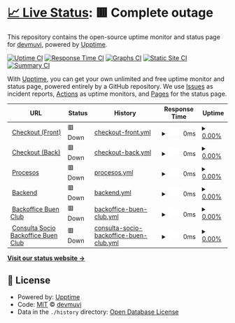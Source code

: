 # [📈 Live Status](https://devmuvi.github.io/uptime-monitor): <!--live status--> **🟥 Complete outage**

This repository contains the open-source uptime monitor and status page for [devmuvi](https://devmuvi.github.io/uptime-monitor), powered by [Upptime](https://github.com/upptime/upptime).

[![Uptime CI](https://github.com/devmuvi/uptime-monitor/workflows/Uptime%20CI/badge.svg)](https://github.com/devmuvi/uptime-monitor/actions?query=workflow%3A%22Uptime+CI%22)
[![Response Time CI](https://github.com/devmuvi/uptime-monitor/workflows/Response%20Time%20CI/badge.svg)](https://github.com/devmuvi/uptime-monitor/actions?query=workflow%3A%22Response+Time+CI%22)
[![Graphs CI](https://github.com/devmuvi/uptime-monitor/workflows/Graphs%20CI/badge.svg)](https://github.com/devmuvi/uptime-monitor/actions?query=workflow%3A%22Graphs+CI%22)
[![Static Site CI](https://github.com/devmuvi/uptime-monitor/workflows/Static%20Site%20CI/badge.svg)](https://github.com/devmuvi/uptime-monitor/actions?query=workflow%3A%22Static+Site+CI%22)
[![Summary CI](https://github.com/devmuvi/uptime-monitor/workflows/Summary%20CI/badge.svg)](https://github.com/devmuvi/uptime-monitor/actions?query=workflow%3A%22Summary+CI%22)

With [Upptime](https://upptime.js.org), you can get your own unlimited and free uptime monitor and status page, powered entirely by a GitHub repository. We use [Issues](https://github.com/devmuvi/uptime-monitor/issues) as incident reports, [Actions](https://github.com/devmuvi/uptime-monitor/actions) as uptime monitors, and [Pages](https://devmuvi.github.io/uptime-monitor) for the status page.

<!--start: status pages-->
<!-- This summary is generated by Upptime (https://github.com/upptime/upptime) -->
<!-- Do not edit this manually, your changes will be overwritten -->
<!-- prettier-ignore -->
| URL | Status | History | Response Time | Uptime |
| --- | ------ | ------- | ------------- | ------ |
| <img alt="" src="https://icons.duckduckgo.com/ip3/www.pagar.muvinai.com.ico" height="13"> [Checkout (Front)](https://www.pagar.muvinai.com/paso2/total-mensual) | 🟥 Down | [checkout-front.yml](https://github.com/devmuvi/uptime-monitor/commits/HEAD/history/checkout-front.yml) | <details><summary><img alt="Response time graph" src="./graphs/checkout-front/response-time-week.png" height="20"> 0ms</summary><br><a href="https://muvinai.github.io/uptime-monitor/history/checkout-front"><img alt="Response time 301" src="https://img.shields.io/endpoint?url=https%3A%2F%2Fraw.githubusercontent.com%2Fdevmuvi%2Fuptime-monitor%2FHEAD%2Fapi%2Fcheckout-front%2Fresponse-time.json"></a><br><a href="https://muvinai.github.io/uptime-monitor/history/checkout-front"><img alt="24-hour response time 0" src="https://img.shields.io/endpoint?url=https%3A%2F%2Fraw.githubusercontent.com%2Fdevmuvi%2Fuptime-monitor%2FHEAD%2Fapi%2Fcheckout-front%2Fresponse-time-day.json"></a><br><a href="https://muvinai.github.io/uptime-monitor/history/checkout-front"><img alt="7-day response time 0" src="https://img.shields.io/endpoint?url=https%3A%2F%2Fraw.githubusercontent.com%2Fdevmuvi%2Fuptime-monitor%2FHEAD%2Fapi%2Fcheckout-front%2Fresponse-time-week.json"></a><br><a href="https://muvinai.github.io/uptime-monitor/history/checkout-front"><img alt="30-day response time 0" src="https://img.shields.io/endpoint?url=https%3A%2F%2Fraw.githubusercontent.com%2Fdevmuvi%2Fuptime-monitor%2FHEAD%2Fapi%2Fcheckout-front%2Fresponse-time-month.json"></a><br><a href="https://muvinai.github.io/uptime-monitor/history/checkout-front"><img alt="1-year response time 289" src="https://img.shields.io/endpoint?url=https%3A%2F%2Fraw.githubusercontent.com%2Fdevmuvi%2Fuptime-monitor%2FHEAD%2Fapi%2Fcheckout-front%2Fresponse-time-year.json"></a></details> | <details><summary><a href="https://muvinai.github.io/uptime-monitor/history/checkout-front">0.00%</a></summary><a href="https://muvinai.github.io/uptime-monitor/history/checkout-front"><img alt="All-time uptime 66.22%" src="https://img.shields.io/endpoint?url=https%3A%2F%2Fraw.githubusercontent.com%2Fdevmuvi%2Fuptime-monitor%2FHEAD%2Fapi%2Fcheckout-front%2Fuptime.json"></a><br><a href="https://muvinai.github.io/uptime-monitor/history/checkout-front"><img alt="24-hour uptime 0.00%" src="https://img.shields.io/endpoint?url=https%3A%2F%2Fraw.githubusercontent.com%2Fdevmuvi%2Fuptime-monitor%2FHEAD%2Fapi%2Fcheckout-front%2Fuptime-day.json"></a><br><a href="https://muvinai.github.io/uptime-monitor/history/checkout-front"><img alt="7-day uptime 0.00%" src="https://img.shields.io/endpoint?url=https%3A%2F%2Fraw.githubusercontent.com%2Fdevmuvi%2Fuptime-monitor%2FHEAD%2Fapi%2Fcheckout-front%2Fuptime-week.json"></a><br><a href="https://muvinai.github.io/uptime-monitor/history/checkout-front"><img alt="30-day uptime 0.00%" src="https://img.shields.io/endpoint?url=https%3A%2F%2Fraw.githubusercontent.com%2Fdevmuvi%2Fuptime-monitor%2FHEAD%2Fapi%2Fcheckout-front%2Fuptime-month.json"></a><br><a href="https://muvinai.github.io/uptime-monitor/history/checkout-front"><img alt="1-year uptime 14.17%" src="https://img.shields.io/endpoint?url=https%3A%2F%2Fraw.githubusercontent.com%2Fdevmuvi%2Fuptime-monitor%2FHEAD%2Fapi%2Fcheckout-front%2Fuptime-year.json"></a></details>
| <img alt="" src="https://icons.duckduckgo.com/ip3/api.pagar.club.ico" height="13"> [Checkout (Back)](https://api.pagar.club/plan/total-mensual) | 🟥 Down | [checkout-back.yml](https://github.com/devmuvi/uptime-monitor/commits/HEAD/history/checkout-back.yml) | <details><summary><img alt="Response time graph" src="./graphs/checkout-back/response-time-week.png" height="20"> 0ms</summary><br><a href="https://muvinai.github.io/uptime-monitor/history/checkout-back"><img alt="Response time 592" src="https://img.shields.io/endpoint?url=https%3A%2F%2Fraw.githubusercontent.com%2Fdevmuvi%2Fuptime-monitor%2FHEAD%2Fapi%2Fcheckout-back%2Fresponse-time.json"></a><br><a href="https://muvinai.github.io/uptime-monitor/history/checkout-back"><img alt="24-hour response time 0" src="https://img.shields.io/endpoint?url=https%3A%2F%2Fraw.githubusercontent.com%2Fdevmuvi%2Fuptime-monitor%2FHEAD%2Fapi%2Fcheckout-back%2Fresponse-time-day.json"></a><br><a href="https://muvinai.github.io/uptime-monitor/history/checkout-back"><img alt="7-day response time 0" src="https://img.shields.io/endpoint?url=https%3A%2F%2Fraw.githubusercontent.com%2Fdevmuvi%2Fuptime-monitor%2FHEAD%2Fapi%2Fcheckout-back%2Fresponse-time-week.json"></a><br><a href="https://muvinai.github.io/uptime-monitor/history/checkout-back"><img alt="30-day response time 0" src="https://img.shields.io/endpoint?url=https%3A%2F%2Fraw.githubusercontent.com%2Fdevmuvi%2Fuptime-monitor%2FHEAD%2Fapi%2Fcheckout-back%2Fresponse-time-month.json"></a><br><a href="https://muvinai.github.io/uptime-monitor/history/checkout-back"><img alt="1-year response time 479" src="https://img.shields.io/endpoint?url=https%3A%2F%2Fraw.githubusercontent.com%2Fdevmuvi%2Fuptime-monitor%2FHEAD%2Fapi%2Fcheckout-back%2Fresponse-time-year.json"></a></details> | <details><summary><a href="https://muvinai.github.io/uptime-monitor/history/checkout-back">0.00%</a></summary><a href="https://muvinai.github.io/uptime-monitor/history/checkout-back"><img alt="All-time uptime 66.22%" src="https://img.shields.io/endpoint?url=https%3A%2F%2Fraw.githubusercontent.com%2Fdevmuvi%2Fuptime-monitor%2FHEAD%2Fapi%2Fcheckout-back%2Fuptime.json"></a><br><a href="https://muvinai.github.io/uptime-monitor/history/checkout-back"><img alt="24-hour uptime 0.00%" src="https://img.shields.io/endpoint?url=https%3A%2F%2Fraw.githubusercontent.com%2Fdevmuvi%2Fuptime-monitor%2FHEAD%2Fapi%2Fcheckout-back%2Fuptime-day.json"></a><br><a href="https://muvinai.github.io/uptime-monitor/history/checkout-back"><img alt="7-day uptime 0.00%" src="https://img.shields.io/endpoint?url=https%3A%2F%2Fraw.githubusercontent.com%2Fdevmuvi%2Fuptime-monitor%2FHEAD%2Fapi%2Fcheckout-back%2Fuptime-week.json"></a><br><a href="https://muvinai.github.io/uptime-monitor/history/checkout-back"><img alt="30-day uptime 0.00%" src="https://img.shields.io/endpoint?url=https%3A%2F%2Fraw.githubusercontent.com%2Fdevmuvi%2Fuptime-monitor%2FHEAD%2Fapi%2Fcheckout-back%2Fuptime-month.json"></a><br><a href="https://muvinai.github.io/uptime-monitor/history/checkout-back"><img alt="1-year uptime 14.20%" src="https://img.shields.io/endpoint?url=https%3A%2F%2Fraw.githubusercontent.com%2Fdevmuvi%2Fuptime-monitor%2FHEAD%2Fapi%2Fcheckout-back%2Fuptime-year.json"></a></details>
| <img alt="" src="https://icons.duckduckgo.com/ip3/procesos.apisportclub.xyz.ico" height="13"> [Procesos](https://procesos.apisportclub.xyz) | 🟥 Down | [procesos.yml](https://github.com/devmuvi/uptime-monitor/commits/HEAD/history/procesos.yml) | <details><summary><img alt="Response time graph" src="./graphs/procesos/response-time-week.png" height="20"> 0ms</summary><br><a href="https://muvinai.github.io/uptime-monitor/history/procesos"><img alt="Response time 245" src="https://img.shields.io/endpoint?url=https%3A%2F%2Fraw.githubusercontent.com%2Fdevmuvi%2Fuptime-monitor%2FHEAD%2Fapi%2Fprocesos%2Fresponse-time.json"></a><br><a href="https://muvinai.github.io/uptime-monitor/history/procesos"><img alt="24-hour response time 0" src="https://img.shields.io/endpoint?url=https%3A%2F%2Fraw.githubusercontent.com%2Fdevmuvi%2Fuptime-monitor%2FHEAD%2Fapi%2Fprocesos%2Fresponse-time-day.json"></a><br><a href="https://muvinai.github.io/uptime-monitor/history/procesos"><img alt="7-day response time 0" src="https://img.shields.io/endpoint?url=https%3A%2F%2Fraw.githubusercontent.com%2Fdevmuvi%2Fuptime-monitor%2FHEAD%2Fapi%2Fprocesos%2Fresponse-time-week.json"></a><br><a href="https://muvinai.github.io/uptime-monitor/history/procesos"><img alt="30-day response time 0" src="https://img.shields.io/endpoint?url=https%3A%2F%2Fraw.githubusercontent.com%2Fdevmuvi%2Fuptime-monitor%2FHEAD%2Fapi%2Fprocesos%2Fresponse-time-month.json"></a><br><a href="https://muvinai.github.io/uptime-monitor/history/procesos"><img alt="1-year response time 179" src="https://img.shields.io/endpoint?url=https%3A%2F%2Fraw.githubusercontent.com%2Fdevmuvi%2Fuptime-monitor%2FHEAD%2Fapi%2Fprocesos%2Fresponse-time-year.json"></a></details> | <details><summary><a href="https://muvinai.github.io/uptime-monitor/history/procesos">0.00%</a></summary><a href="https://muvinai.github.io/uptime-monitor/history/procesos"><img alt="All-time uptime 72.90%" src="https://img.shields.io/endpoint?url=https%3A%2F%2Fraw.githubusercontent.com%2Fdevmuvi%2Fuptime-monitor%2FHEAD%2Fapi%2Fprocesos%2Fuptime.json"></a><br><a href="https://muvinai.github.io/uptime-monitor/history/procesos"><img alt="24-hour uptime 0.00%" src="https://img.shields.io/endpoint?url=https%3A%2F%2Fraw.githubusercontent.com%2Fdevmuvi%2Fuptime-monitor%2FHEAD%2Fapi%2Fprocesos%2Fuptime-day.json"></a><br><a href="https://muvinai.github.io/uptime-monitor/history/procesos"><img alt="7-day uptime 0.00%" src="https://img.shields.io/endpoint?url=https%3A%2F%2Fraw.githubusercontent.com%2Fdevmuvi%2Fuptime-monitor%2FHEAD%2Fapi%2Fprocesos%2Fuptime-week.json"></a><br><a href="https://muvinai.github.io/uptime-monitor/history/procesos"><img alt="30-day uptime 0.00%" src="https://img.shields.io/endpoint?url=https%3A%2F%2Fraw.githubusercontent.com%2Fdevmuvi%2Fuptime-monitor%2FHEAD%2Fapi%2Fprocesos%2Fuptime-month.json"></a><br><a href="https://muvinai.github.io/uptime-monitor/history/procesos"><img alt="1-year uptime 14.11%" src="https://img.shields.io/endpoint?url=https%3A%2F%2Fraw.githubusercontent.com%2Fdevmuvi%2Fuptime-monitor%2FHEAD%2Fapi%2Fprocesos%2Fuptime-year.json"></a></details>
| <img alt="" src="https://icons.duckduckgo.com/ip3/apisportclub.xyz.ico" height="13"> [Backend](https://apisportclub.xyz/) | 🟥 Down | [backend.yml](https://github.com/devmuvi/uptime-monitor/commits/HEAD/history/backend.yml) | <details><summary><img alt="Response time graph" src="./graphs/backend/response-time-week.png" height="20"> 0ms</summary><br><a href="https://muvinai.github.io/uptime-monitor/history/backend"><img alt="Response time 176" src="https://img.shields.io/endpoint?url=https%3A%2F%2Fraw.githubusercontent.com%2Fdevmuvi%2Fuptime-monitor%2FHEAD%2Fapi%2Fbackend%2Fresponse-time.json"></a><br><a href="https://muvinai.github.io/uptime-monitor/history/backend"><img alt="24-hour response time 0" src="https://img.shields.io/endpoint?url=https%3A%2F%2Fraw.githubusercontent.com%2Fdevmuvi%2Fuptime-monitor%2FHEAD%2Fapi%2Fbackend%2Fresponse-time-day.json"></a><br><a href="https://muvinai.github.io/uptime-monitor/history/backend"><img alt="7-day response time 0" src="https://img.shields.io/endpoint?url=https%3A%2F%2Fraw.githubusercontent.com%2Fdevmuvi%2Fuptime-monitor%2FHEAD%2Fapi%2Fbackend%2Fresponse-time-week.json"></a><br><a href="https://muvinai.github.io/uptime-monitor/history/backend"><img alt="30-day response time 0" src="https://img.shields.io/endpoint?url=https%3A%2F%2Fraw.githubusercontent.com%2Fdevmuvi%2Fuptime-monitor%2FHEAD%2Fapi%2Fbackend%2Fresponse-time-month.json"></a><br><a href="https://muvinai.github.io/uptime-monitor/history/backend"><img alt="1-year response time 171" src="https://img.shields.io/endpoint?url=https%3A%2F%2Fraw.githubusercontent.com%2Fdevmuvi%2Fuptime-monitor%2FHEAD%2Fapi%2Fbackend%2Fresponse-time-year.json"></a></details> | <details><summary><a href="https://muvinai.github.io/uptime-monitor/history/backend">0.00%</a></summary><a href="https://muvinai.github.io/uptime-monitor/history/backend"><img alt="All-time uptime 69.91%" src="https://img.shields.io/endpoint?url=https%3A%2F%2Fraw.githubusercontent.com%2Fdevmuvi%2Fuptime-monitor%2FHEAD%2Fapi%2Fbackend%2Fuptime.json"></a><br><a href="https://muvinai.github.io/uptime-monitor/history/backend"><img alt="24-hour uptime 0.00%" src="https://img.shields.io/endpoint?url=https%3A%2F%2Fraw.githubusercontent.com%2Fdevmuvi%2Fuptime-monitor%2FHEAD%2Fapi%2Fbackend%2Fuptime-day.json"></a><br><a href="https://muvinai.github.io/uptime-monitor/history/backend"><img alt="7-day uptime 0.00%" src="https://img.shields.io/endpoint?url=https%3A%2F%2Fraw.githubusercontent.com%2Fdevmuvi%2Fuptime-monitor%2FHEAD%2Fapi%2Fbackend%2Fuptime-week.json"></a><br><a href="https://muvinai.github.io/uptime-monitor/history/backend"><img alt="30-day uptime 0.00%" src="https://img.shields.io/endpoint?url=https%3A%2F%2Fraw.githubusercontent.com%2Fdevmuvi%2Fuptime-monitor%2FHEAD%2Fapi%2Fbackend%2Fuptime-month.json"></a><br><a href="https://muvinai.github.io/uptime-monitor/history/backend"><img alt="1-year uptime 4.54%" src="https://img.shields.io/endpoint?url=https%3A%2F%2Fraw.githubusercontent.com%2Fdevmuvi%2Fuptime-monitor%2FHEAD%2Fapi%2Fbackend%2Fuptime-year.json"></a></details>
| <img alt="" src="https://icons.duckduckgo.com/ip3/back.buen.club.ico" height="13"> [Backoffice Buen Club](https://back.buen.club/) | 🟥 Down | [backoffice-buen-club.yml](https://github.com/devmuvi/uptime-monitor/commits/HEAD/history/backoffice-buen-club.yml) | <details><summary><img alt="Response time graph" src="./graphs/backoffice-buen-club/response-time-week.png" height="20"> 0ms</summary><br><a href="https://muvinai.github.io/uptime-monitor/history/backoffice-buen-club"><img alt="Response time 226" src="https://img.shields.io/endpoint?url=https%3A%2F%2Fraw.githubusercontent.com%2Fdevmuvi%2Fuptime-monitor%2FHEAD%2Fapi%2Fbackoffice-buen-club%2Fresponse-time.json"></a><br><a href="https://muvinai.github.io/uptime-monitor/history/backoffice-buen-club"><img alt="24-hour response time 0" src="https://img.shields.io/endpoint?url=https%3A%2F%2Fraw.githubusercontent.com%2Fdevmuvi%2Fuptime-monitor%2FHEAD%2Fapi%2Fbackoffice-buen-club%2Fresponse-time-day.json"></a><br><a href="https://muvinai.github.io/uptime-monitor/history/backoffice-buen-club"><img alt="7-day response time 0" src="https://img.shields.io/endpoint?url=https%3A%2F%2Fraw.githubusercontent.com%2Fdevmuvi%2Fuptime-monitor%2FHEAD%2Fapi%2Fbackoffice-buen-club%2Fresponse-time-week.json"></a><br><a href="https://muvinai.github.io/uptime-monitor/history/backoffice-buen-club"><img alt="30-day response time 0" src="https://img.shields.io/endpoint?url=https%3A%2F%2Fraw.githubusercontent.com%2Fdevmuvi%2Fuptime-monitor%2FHEAD%2Fapi%2Fbackoffice-buen-club%2Fresponse-time-month.json"></a><br><a href="https://muvinai.github.io/uptime-monitor/history/backoffice-buen-club"><img alt="1-year response time 219" src="https://img.shields.io/endpoint?url=https%3A%2F%2Fraw.githubusercontent.com%2Fdevmuvi%2Fuptime-monitor%2FHEAD%2Fapi%2Fbackoffice-buen-club%2Fresponse-time-year.json"></a></details> | <details><summary><a href="https://muvinai.github.io/uptime-monitor/history/backoffice-buen-club">0.00%</a></summary><a href="https://muvinai.github.io/uptime-monitor/history/backoffice-buen-club"><img alt="All-time uptime 66.44%" src="https://img.shields.io/endpoint?url=https%3A%2F%2Fraw.githubusercontent.com%2Fdevmuvi%2Fuptime-monitor%2FHEAD%2Fapi%2Fbackoffice-buen-club%2Fuptime.json"></a><br><a href="https://muvinai.github.io/uptime-monitor/history/backoffice-buen-club"><img alt="24-hour uptime 0.00%" src="https://img.shields.io/endpoint?url=https%3A%2F%2Fraw.githubusercontent.com%2Fdevmuvi%2Fuptime-monitor%2FHEAD%2Fapi%2Fbackoffice-buen-club%2Fuptime-day.json"></a><br><a href="https://muvinai.github.io/uptime-monitor/history/backoffice-buen-club"><img alt="7-day uptime 0.00%" src="https://img.shields.io/endpoint?url=https%3A%2F%2Fraw.githubusercontent.com%2Fdevmuvi%2Fuptime-monitor%2FHEAD%2Fapi%2Fbackoffice-buen-club%2Fuptime-week.json"></a><br><a href="https://muvinai.github.io/uptime-monitor/history/backoffice-buen-club"><img alt="30-day uptime 0.00%" src="https://img.shields.io/endpoint?url=https%3A%2F%2Fraw.githubusercontent.com%2Fdevmuvi%2Fuptime-monitor%2FHEAD%2Fapi%2Fbackoffice-buen-club%2Fuptime-month.json"></a><br><a href="https://muvinai.github.io/uptime-monitor/history/backoffice-buen-club"><img alt="1-year uptime 14.11%" src="https://img.shields.io/endpoint?url=https%3A%2F%2Fraw.githubusercontent.com%2Fdevmuvi%2Fuptime-monitor%2FHEAD%2Fapi%2Fbackoffice-buen-club%2Fuptime-year.json"></a></details>
| <img alt="" src="https://icons.duckduckgo.com/ip3/back.buen.club.ico" height="13"> [Consulta Socio Backoffice Buen Club](https://back.buen.club/socios) | 🟥 Down | [consulta-socio-backoffice-buen-club.yml](https://github.com/devmuvi/uptime-monitor/commits/HEAD/history/consulta-socio-backoffice-buen-club.yml) | <details><summary><img alt="Response time graph" src="./graphs/consulta-socio-backoffice-buen-club/response-time-week.png" height="20"> 0ms</summary><br><a href="https://muvinai.github.io/uptime-monitor/history/consulta-socio-backoffice-buen-club"><img alt="Response time 107" src="https://img.shields.io/endpoint?url=https%3A%2F%2Fraw.githubusercontent.com%2Fdevmuvi%2Fuptime-monitor%2FHEAD%2Fapi%2Fconsulta-socio-backoffice-buen-club%2Fresponse-time.json"></a><br><a href="https://muvinai.github.io/uptime-monitor/history/consulta-socio-backoffice-buen-club"><img alt="24-hour response time 0" src="https://img.shields.io/endpoint?url=https%3A%2F%2Fraw.githubusercontent.com%2Fdevmuvi%2Fuptime-monitor%2FHEAD%2Fapi%2Fconsulta-socio-backoffice-buen-club%2Fresponse-time-day.json"></a><br><a href="https://muvinai.github.io/uptime-monitor/history/consulta-socio-backoffice-buen-club"><img alt="7-day response time 0" src="https://img.shields.io/endpoint?url=https%3A%2F%2Fraw.githubusercontent.com%2Fdevmuvi%2Fuptime-monitor%2FHEAD%2Fapi%2Fconsulta-socio-backoffice-buen-club%2Fresponse-time-week.json"></a><br><a href="https://muvinai.github.io/uptime-monitor/history/consulta-socio-backoffice-buen-club"><img alt="30-day response time 0" src="https://img.shields.io/endpoint?url=https%3A%2F%2Fraw.githubusercontent.com%2Fdevmuvi%2Fuptime-monitor%2FHEAD%2Fapi%2Fconsulta-socio-backoffice-buen-club%2Fresponse-time-month.json"></a><br><a href="https://muvinai.github.io/uptime-monitor/history/consulta-socio-backoffice-buen-club"><img alt="1-year response time 101" src="https://img.shields.io/endpoint?url=https%3A%2F%2Fraw.githubusercontent.com%2Fdevmuvi%2Fuptime-monitor%2FHEAD%2Fapi%2Fconsulta-socio-backoffice-buen-club%2Fresponse-time-year.json"></a></details> | <details><summary><a href="https://muvinai.github.io/uptime-monitor/history/consulta-socio-backoffice-buen-club">0.00%</a></summary><a href="https://muvinai.github.io/uptime-monitor/history/consulta-socio-backoffice-buen-club"><img alt="All-time uptime 17.94%" src="https://img.shields.io/endpoint?url=https%3A%2F%2Fraw.githubusercontent.com%2Fdevmuvi%2Fuptime-monitor%2FHEAD%2Fapi%2Fconsulta-socio-backoffice-buen-club%2Fuptime.json"></a><br><a href="https://muvinai.github.io/uptime-monitor/history/consulta-socio-backoffice-buen-club"><img alt="24-hour uptime 0.00%" src="https://img.shields.io/endpoint?url=https%3A%2F%2Fraw.githubusercontent.com%2Fdevmuvi%2Fuptime-monitor%2FHEAD%2Fapi%2Fconsulta-socio-backoffice-buen-club%2Fuptime-day.json"></a><br><a href="https://muvinai.github.io/uptime-monitor/history/consulta-socio-backoffice-buen-club"><img alt="7-day uptime 0.00%" src="https://img.shields.io/endpoint?url=https%3A%2F%2Fraw.githubusercontent.com%2Fdevmuvi%2Fuptime-monitor%2FHEAD%2Fapi%2Fconsulta-socio-backoffice-buen-club%2Fuptime-week.json"></a><br><a href="https://muvinai.github.io/uptime-monitor/history/consulta-socio-backoffice-buen-club"><img alt="30-day uptime 0.00%" src="https://img.shields.io/endpoint?url=https%3A%2F%2Fraw.githubusercontent.com%2Fdevmuvi%2Fuptime-monitor%2FHEAD%2Fapi%2Fconsulta-socio-backoffice-buen-club%2Fuptime-month.json"></a><br><a href="https://muvinai.github.io/uptime-monitor/history/consulta-socio-backoffice-buen-club"><img alt="1-year uptime 0.00%" src="https://img.shields.io/endpoint?url=https%3A%2F%2Fraw.githubusercontent.com%2Fdevmuvi%2Fuptime-monitor%2FHEAD%2Fapi%2Fconsulta-socio-backoffice-buen-club%2Fuptime-year.json"></a></details>

<!--end: status pages-->

[**Visit our status website →**](https://devmuvi.github.io/uptime-monitor)

## 📄 License

- Powered by: [Upptime](https://github.com/upptime/upptime)
- Code: [MIT](./LICENSE) © [devmuvi](https://devmuvi.github.io/uptime-monitor)
- Data in the `./history` directory: [Open Database License](https://opendatacommons.org/licenses/odbl/1-0/)
